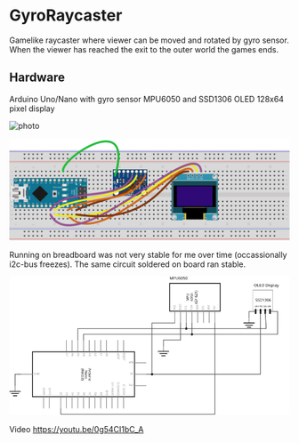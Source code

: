 # GyroRaycaster
Gamelike raycaster where viewer can be moved and rotated by gyro sensor. When the viewer has reached the exit to the outer world the games ends.

## Hardware
Arduino Uno/Nano with gyro sensor MPU6050 and SSD1306 OLED 128x64 pixel display

![photo](/assets/images/GyroRaycaster.jpg) 

![breadboard](/assets/images/Breadboard.svg) 

Running on breadboard was not very stable for me over time (occassionally i2c-bus freezes). The same circuit soldered on board ran stable.

![schema](/assets/images/Schema.svg) 

Video https://youtu.be/0g54CI1bC_A
